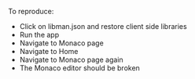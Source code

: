 To reproduce:
- Click on libman.json and restore client side libraries
- Run the app
- Navigate to Monaco page
- Navigate to Home
- Navigate to Monaco page again
- The Monaco editor should be broken

